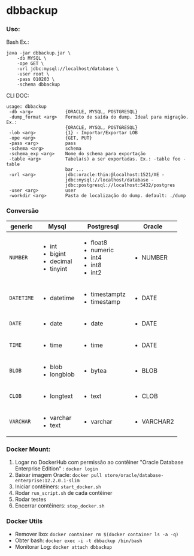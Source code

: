 # dbbackup

### Uso:
Bash Ex.: 
```
java -jar dbbackup.jar \ 
    -db MYSQL \
    -ope GET \
    -url jdbc:mysql://localhost/database \
    -user root \
    -pass 010203 \
    -schema dbbackup
```

CLI DOC:
```
usage: dbbackup
 -db <arg>            {ORACLE, MYSQL, POSTGRESQL}
 -dump_format <arg>   Formato de saída do dump. Ideal para migração. Ex.:
                      {ORACLE, MYSQL, POSTGRESQL}
 -lob <arg>           {1} - Importar/Exportar LOB
 -ope <arg>           {GET, PUT}
 -pass <arg>          pass
 -schema <arg>        schema
 -schema_exp <arg>    Nome do schema para exportação
 -table <arg>         Tabela(s) a ser exportadas. Ex.: -table foo -table
                      bar ...
 -url <arg>           jdbc:oracle:thin:@localhost:1521/XE -
                      jdbc:mysql://localhost/database -
                      jdbc:postgresql://localhost:5432/postgres
 -user <arg>          user
 -workdir <arg>       Pasta de localização do dump. default: ./dump
```

### Conversão
| generic | Mysql | Postgresql | Oracle |
| --- | --- | --- | --- |
| `NUMBER` | <ul><li>int</li><li>bigint</li><li>decimal</li><li>tinyint</li></ul> | <ul><li>float8</li><li>numeric</li><li>int4</li><li>int8</li><li>int2</li></ul> | <ul><li>NUMBER</li></li> |
| `DATETIME` | <ul><li>datetime</li></li> | <ul><li>timestamptz</li><li>timestamp</li></ul>  | <ul><li>DATE</li></li> |
| `DATE` | <ul><li>date</li></li> | <ul><li>date</li></li> | <ul><li>DATE</li></li> |
| `TIME` | <ul><li>time</li></li> | <ul><li>time</li></li> | <ul><li>DATE</li></li> |
| `BLOB` | <ul><li>blob</li><li>longblob</li></ul> | <ul><li>bytea</li></li> | <ul><li>BLOB</li></li> |
| `CLOB` | <ul><li>longtext</li></li> |  <ul><li>text</li></li> | <ul><li>CLOB</li></li> |
| `VARCHAR` | <ul><li>varchar</li><li>text</li></ul> | <ul><li>varchar</li></li> | <ul><li>VARCHAR2</li></li> |

### Docker Mount:
1. Logar no DockerHub com permissão ao contêiner "Oracle Database Enterprise Edition" : `docker login`
2. Baixar imagem Oracle: `docker pull store/oracle/database-enterprise:12.2.0.1-slim`
3. Iniciar contêiners: `start_docker.sh`
4. Rodar `run_script.sh` de cada contêiner
5. Rodar testes
6. Encerrar contêiners: `stop_docker.sh`

### Docker Utils
- Remover lixo: `docker container rm $(docker container ls -a -q)`
- Obter bash: `docker exec -i -t dbbackup /bin/bash`
- Monitorar Log: `docker attach dbbackup`